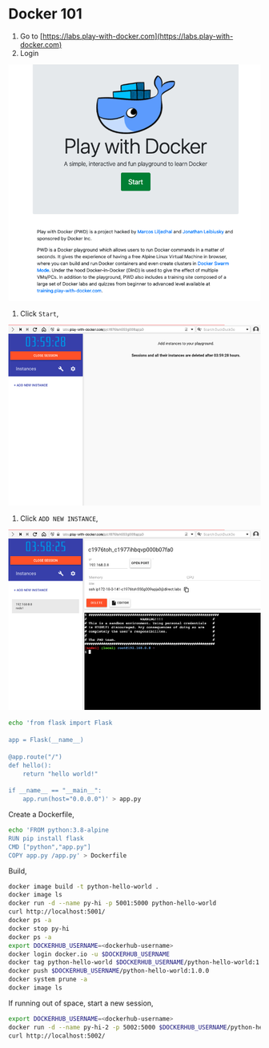# Docker 101

1. Go to [https://labs.play-with-docker.com](https://labs.play-with-docker.com)
1. Login

![Play with Docker - Start](imgs/play-with-docker-start.png)

1. Click `Start`,

![Play with Docker - Add New Instance](imgs/add-new-instance.png)

1. Click `ADD NEW INSTANCE`,

![Play with Docker ](imgs/play-with-docker-terminal.png)

```bash
echo 'from flask import Flask

app = Flask(__name__)

@app.route("/")
def hello():
    return "hello world!"

if __name__ == "__main__":
    app.run(host="0.0.0.0")' > app.py
```

Create a Dockerfile,

```bash
echo 'FROM python:3.8-alpine
RUN pip install flask
CMD ["python","app.py"]
COPY app.py /app.py' > Dockerfile
```

Build,

```bash
docker image build -t python-hello-world .
docker image ls
docker run -d --name py-hi -p 5001:5000 python-hello-world
curl http://localhost:5001/
docker ps -a
docker stop py-hi
docker ps -a
export DOCKERHUB_USERNAME=<dockerhub-username>
docker login docker.io -u $DOCKERHUB_USERNAME
docker tag python-hello-world $DOCKERHUB_USERNAME/python-hello-world:1.0.0
docker push $DOCKERHUB_USERNAME/python-hello-world:1.0.0
docker system prune -a
docker image ls
```

If running out of space, start a new session,

```bash
export DOCKERHUB_USERNAME=<dockerhub-username>
docker run -d --name py-hi-2 -p 5002:5000 $DOCKERHUB_USERNAME/python-hello-world:1.0.0
curl http://localhost:5002/
```
